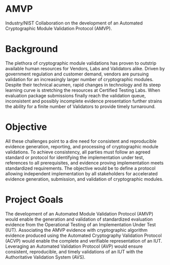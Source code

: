 # AMVP

Industry/NIST Collaboration on the development of an Automated Cryptographic Module Validation Protocol (AMVP).

# Background

The plethora of cryptographic module validations has proven to outstrip available human resources for Vendors, Labs and Validators alike. Driven by government regulation and customer demand, vendors are pursuing validation for an increasingly larger number of cryptographic modules. Despite their technical acumen, rapid changes in technology and its steep learning curve is stretching the resources at Certified Testing Labs. When evaluation package submissions finally reach the validation queue, inconsistent and possibly incomplete evidence presentation further strains the ability for a finite number of Validators to provide timely turnaround.

# Objective

All these challenges point to a dire need for consistent and reproducible evidence generation, reporting, and processing of cryptographic module validations. To achieve consistency, all parties must follow an agreed standard or protocol for identifying the implementation under test, references to all prerequisites, and evidence proving implementation meets standardized requirements. The objective would be to define a protocol allowing independent implementation by all stakeholders for accelerated evidence generation, submission, and validation of cryptographic modules.

# Project Goals

The development of an Automated Module Validation Protocol (AMVP) would enable the generation and validation of standardized evaluation evidence from the Operational Testing of an Implementation Under Test (IUT). Associating the AMVP evidence with cryptographic algorithm evidence produced using the Automated Cryptography Validation Protocol (ACVP) would enable the complete and verifiable representation of an IUT. Leveraging an Automated Validation Protocol (AVP) would ensure consistent, reproducible, and timely validations of an IUT with the Authoritative Validation System (AVS).

